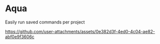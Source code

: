 # Aqua

Easily run saved commands per project

https://github.com/user-attachments/assets/0e382d3f-4ed0-4c04-ae82-abf0e9f3606c

